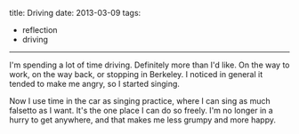 title: Driving
date: 2013-03-09
tags:
- reflection
- driving
---

I'm spending a lot of time driving. Definitely more than I'd like. On the way to work, on the way back, or stopping in Berkeley. I noticed in general it tended to make me angry, so I started singing.

Now I use time in the car as singing practice, where I can sing as much falsetto as I want. It's the one place I can do so freely. I'm no longer in a hurry to get anywhere, and that makes me less grumpy and more happy.
